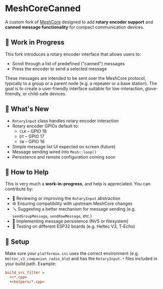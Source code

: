 # MeshCoreCanned

A custom fork of [MeshCore](https://github.com/ripplebiz/MeshCore) designed to add **rotary encoder support** and **canned message functionality** for compact communication devices.

## 🚧 Work in Progress

This fork introduces a rotary encoder interface that allows users to:
- Scroll through a list of predefined ("canned") messages
- Press the encoder to send a selected message

These messages are intended to be sent over the MeshCore protocol, typically to a group or a parent node (e.g. a repeater or a base station). The goal is to create a user-friendly interface suitable for low-interaction, glove-friendly, or child-safe devices.

## 🔧 What's New

- `RotaryInput` class handles rotary encoder interaction
- Rotary encoder GPIOs default to:
  - `CLK` – GPIO 18
  - `DT` – GPIO 17
  - `SW` – GPIO 16
- Simple message list UI expected on screen (future)
- Message sending wired into `Mesh::loop()`
- Persistence and remote configuration coming soon

## 🤝 How to Help

This is very much a **work-in-progress**, and help is appreciated. You can contribute by:

- 🧠 Reviewing or improving the `RotaryInput` abstraction
- ⚙️ Ensuring compatibility with upstream MeshCore changes
- 🪛 Suggesting a better mechanism for message sending (e.g. `sendGroupMessage`, `sendRawMessage`, etc.)
- 💾 Implementing message persistence (NVS or filesystem)
- 🧪 Testing on different ESP32 boards (e.g. Heltec V3, T-Echo)

## 🔌 Setup

Make sure your `platformio.ini` uses the correct environment (e.g. `Heltec_v3_companion_radio_ble`) and has the `RotaryInput.*` files included in your build path. Example:

```ini
build_src_filter = 
  +<*.cpp>
  +<helpers/*.cpp>
